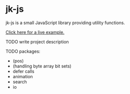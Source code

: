 jk-js
=====

jk-js is a small JavaScript library providing utility functions.

[Click here for a live example.](http://josuakrause.github.io/jk-js/)

TODO write project description

TODO packages:
  * (pos)
  * (handling byte array bit sets)
  * defer calls
  * animation
  * search
  * io
